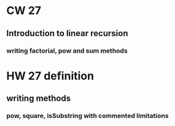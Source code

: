 # CW 27 
## Introduction to linear recursion
### writing factorial, pow and sum methods
# HW 27 definition
## writing methods
### pow, square, isSubstring with commented limitations